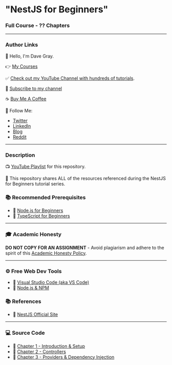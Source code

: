 # "NestJS for Beginners"

### Full Course - ?? Chapters

---

### Author Links

👋 Hello, I'm Dave Gray.

👉 [My Courses](https://courses.davegray.codes/)

✅ [Check out my YouTube Channel with hundreds of tutorials](https://www.youtube.com/DaveGrayTeachesCode).

🚩 [Subscribe to my channel](https://bit.ly/3nGHmNn)

☕ [Buy Me A Coffee](https://buymeacoffee.com/DaveGray)

🚀 Follow Me:

- [Twitter](https://twitter.com/yesdavidgray)
- [LinkedIn](https://www.linkedin.com/in/davidagray/)
- [Blog](https://yesdavidgray.com)
- [Reddit](https://www.reddit.com/user/DaveOnEleven)

---

### Description

📺 [YouTube Playlist](https://www.youtube.com/playlist?list=PL0Zuz27SZ-6MexSAh5x1R3rU6Mg2zYBVr) for this repository.

🚀 This repository shares ALL of the resources referenced during the NestJS for Beginners tutorial series.

### 📚 Recommended Prerequisites
- 🔗 [Node.js for Beginners](https://youtu.be/f2EqECiTBL8)
- 🔗 [TypeScript for Beginners](https://youtu.be/gieEQFIfgYc)

---

### 🎓 Academic Honesty

**DO NOT COPY FOR AN ASSIGNMENT** - Avoid plagiarism and adhere to the spirit of this [Academic Honesty Policy](https://www.freecodecamp.org/news/academic-honesty-policy/).

---

### ⚙ Free Web Dev Tools
- 🔗 [Visual Studio Code (aka VS Code)](https://code.visualstudio.com/)
- 🔗 [Node.js & NPM](https://nodejs.org/)

### 📚 References
- 🔗 [NestJS Official Site](https://nestjs.com/)

---

### 💻 Source Code

- 🔗 [Chapter 1 - Introduction & Setup](https://github.com/gitdagray/nestjs-course/tree/main/lesson01)
- 🔗 [Chapter 2 - Controllers](https://github.com/gitdagray/nestjs-course/tree/main/lesson02)
- 🔗 [Chapter 3 - Providers & Dependency Injection](https://github.com/gitdagray/nestjs-course/tree/main/lesson03)

